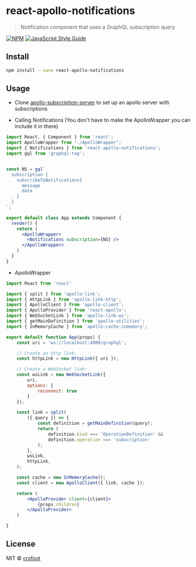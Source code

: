 # react-apollo-notifications

> Notification component that uses a GraphQL subscription query

[![NPM](https://img.shields.io/npm/v/react-apollo-notifications.svg)](https://www.npmjs.com/package/react-apollo-notifications) [![JavaScript Style Guide](https://img.shields.io/badge/code_style-standard-brightgreen.svg)](https://standardjs.com)

## Install

```bash
npm install --save react-apollo-notifications
```

## Usage
* Clone [apollo-subscription-server](https://github.com/crofoot/apollo-subscription-server) to set up an apollo server with subscriptions 

* Calling Notifications (You don't have to make the ApolloWrapper you can include it in there)

```jsx
import React, { Component } from 'react';
import ApolloWrapper from "./ApolloWrapper";
import { Notifications } from 'react-apollo-notifications';
import gql from 'graphql-tag';


const NS = gql`
  subscription {
    subscribeToNotifications{
      message
      date
    }
  }
`;

export default class App extends Component {
  render() {
    return (
      <ApolloWrapper>
        <Notifications subscription={NS} />
      </ApolloWrapper>
    )
  }
}

```

* ApolloWrapper 

```jsx
import React from 'react'

import { split } from 'apollo-link';
import { HttpLink } from 'apollo-link-http';
import { ApolloClient } from 'apollo-client';
import { ApolloProvider } from 'react-apollo';
import { WebSocketLink } from 'apollo-link-ws';
import { getMainDefinition } from 'apollo-utilities';
import { InMemoryCache } from 'apollo-cache-inmemory';

export default function App(props) {
    const uri = 'ws://localhost:4000/graphql';

    // Create an http link:
    const httpLink = new HttpLink({ uri });

    // Create a WebSocket link:
    const wsLink = new WebSocketLink({
        uri,
        options: {
            reconnect: true
        }
    });

    const link = split(
        ({ query }) => {
            const definition = getMainDefinition(query);
            return (
                definition.kind === 'OperationDefinition' &&
                definition.operation === 'subscription'
            );
        },
        wsLink,
        httpLink,
    );

    const cache = new InMemoryCache();
    const client = new ApolloClient({ link, cache });

    return (
        <ApolloProvider client={client}>
            {props.children}
        </ApolloProvider>
    )

}

```

## License

MIT © [crofoot](https://github.com/crofoot)
